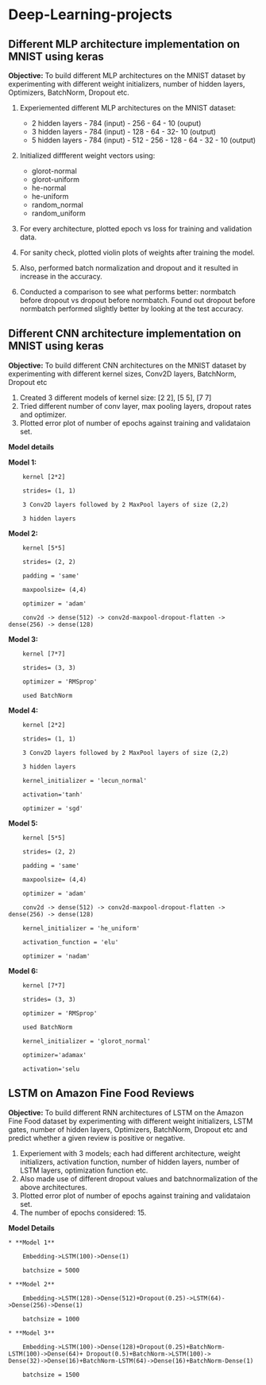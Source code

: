 # Deep-Learning-projects

## Different MLP architecture implementation on MNIST using keras
**Objective:** To build different MLP architectures on the MNIST dataset by experimenting with different  weight initializers, number of hidden layers, Optimizers, BatchNorm, Dropout etc.

1. Experiemented different MLP architectures on the MNIST dataset:

    * 2 hidden layers - 784 (input) - 256 - 64 - 10 (ouput)
    * 3 hidden layers - 784 (input) - 128 - 64 - 32- 10 (output)
    * 5 hidden layers - 784 (input) - 512 - 256 - 128 - 64 - 32 - 10 (output)

2. Initialized diffferent weight vectors using:

	* glorot-normal
    * glorot-uniform
    * he-normal
    * he-uniform
	* random_normal
	* random_uniform
	
3. For every architecture, plotted epoch vs loss for training and validation data.

4. For sanity check, plotted violin plots of weights after training the model.

5. Also, performed batch normalization and dropout and it resulted in increase in the accuracy.

6. Conducted a comparison to see what performs better: normbatch before dropout vs dropout before normbatch. Found out dropout before normbatch performed slightly better by looking at the test accuracy.

## Different CNN architecture implementation on MNIST using keras
**Objective:** To build different CNN architectures on the MNIST dataset by experimenting with different kernel sizes, Conv2D layers, BatchNorm, Dropout etc

1. Created 3 different models of kernel size: [2 2], [5 5], [7  7]
2. Tried different number of conv layer, max pooling layers, dropout rates and optimizer.
3. Plotted error plot of number of epochs against training and validataion set.

**Model details**

   **Model 1:**
	
	    kernel [2*2]
		
		strides= (1, 1)
		
		3 Conv2D layers followed by 2 MaxPool layers of size (2,2)
		
		3 hidden layers
	 
   **Model 2:**
	
        kernel [5*5]
		
		strides= (2, 2)
		
		padding = 'same'
		
		maxpoolsize= (4,4)
		
		optimizer = 'adam'
		
		conv2d -> dense(512) -> conv2d-maxpool-dropout-flatten -> dense(256) -> dense(128)
	 
   **Model 3:**
	 
	    kernel [7*7]
		
        strides= (3, 3)
		
        optimizer = 'RMSprop'
		
        used BatchNorm
	 
   **Model 4:**
	 
		kernel [2*2]
		
		strides= (1, 1)
		
		3 Conv2D layers followed by 2 MaxPool layers of size (2,2)
		
		3 hidden layers
		
		kernel_initializer = 'lecun_normal'
		
		activation='tanh'
		
		optimizer = 'sgd'
	  
   **Model 5:**
	  
	    kernel [5*5]
		
		strides= (2, 2)
		
		padding = 'same'
		
		maxpoolsize= (4,4)
		
		optimizer = 'adam'
		
		conv2d -> dense(512) -> conv2d-maxpool-dropout-flatten -> dense(256) -> dense(128)
		
		kernel_initializer = 'he_uniform'
		
		activation_function = 'elu'
		
		optimizer = 'nadam'
	  
   **Model 6:**
	  
		kernel [7*7]
		
		strides= (3, 3)
		
		optimizer = 'RMSprop'
		
		used BatchNorm
		
		kernel_initializer = 'glorot_normal'
		
		optimizer='adamax'
		
		activation='selu

## LSTM on Amazon Fine Food Reviews
**Objective:** To build different RNN architectures of LSTM on the Amazon Fine Food dataset by experimenting with different weight initializers, LSTM gates, number of hidden layers, Optimizers, BatchNorm, Dropout etc and predict whether a given review is positive or negative. 

1. Experiement with 3 models; each had different architecture, weight initializers, activation function, number of hidden layers, number of LSTM layers, optimization function etc.
2. Also made use of different dropout values and batchnormalization of the above architectures.
3. Plotted error plot of number of epochs against training and validataion set.
5. The number of epochs considered: 15.

**Model Details**

    * **Model 1**
    
	    Embedding->LSTM(100)->Dense(1)
		
        batchsize = 5000
		
    * **Model 2**
    
		Embedding->LSTM(128)->Dense(512)+Dropout(0.25)->LSTM(64)->Dense(256)->Dense(1)
        
		batchsize = 1000
		
    * **Model 3**
	
        Embedding->LSTM(100)->Dense(128)+Dropout(0.25)+BatchNorm-LSTM(100)->Dense(64)+ Dropout(0.5)+BatchNorm->LSTM(100)->
    Dense(32)->Dense(16)+BatchNorm-LSTM(64)->Dense(16)+BatchNorm-Dense(1)
	
        batchsize = 1500




